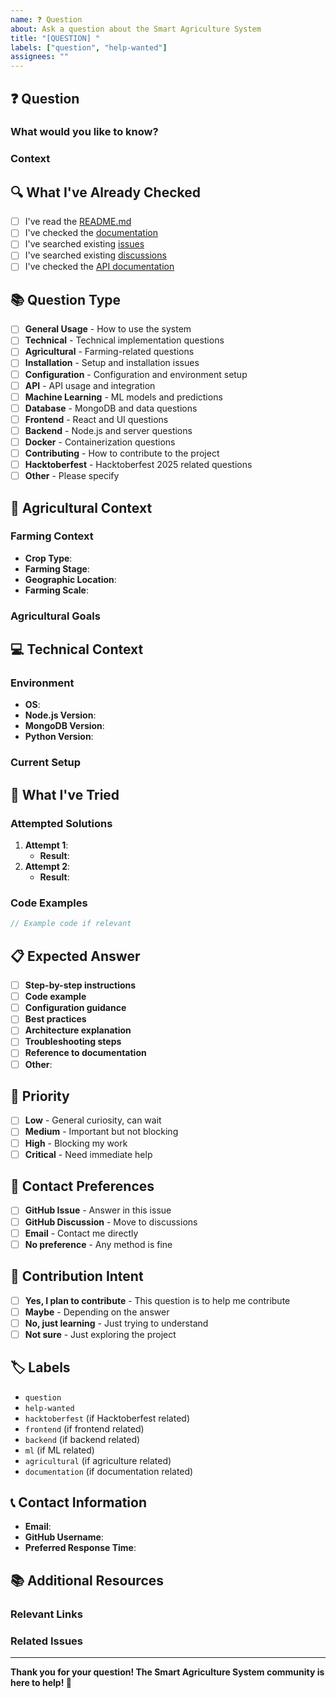 ```yaml
---
name: ❓ Question
about: Ask a question about the Smart Agriculture System
title: "[QUESTION] "
labels: ["question", "help-wanted"]
assignees: ""
---
```


## ❓ Question

<!-- Provide a clear and concise description of your question -->

### What would you like to know?

<!-- Describe your question in detail -->

### Context

<!-- Provide context for your question -->

## 🔍 What I've Already Checked

<!-- List what you've already tried or researched -->

-   [ ] I've read the [README.md](README.md)
-   [ ] I've checked the [documentation](https://github.com/iddhi-sulakshana/smart-agriculture-system/wiki)
-   [ ] I've searched existing [issues](https://github.com/iddhi-sulakshana/smart-agriculture-system/issues)
-   [ ] I've searched existing [discussions](https://github.com/iddhi-sulakshana/smart-agriculture-system/discussions)
-   [ ] I've checked the [API documentation](https://github.com/iddhi-sulakshana/smart-agriculture-system/wiki/API-Documentation)

## 📚 Question Type

<!-- Mark the type of question -->

-   [ ] **General Usage** - How to use the system
-   [ ] **Technical** - Technical implementation questions
-   [ ] **Agricultural** - Farming-related questions
-   [ ] **Installation** - Setup and installation issues
-   [ ] **Configuration** - Configuration and environment setup
-   [ ] **API** - API usage and integration
-   [ ] **Machine Learning** - ML models and predictions
-   [ ] **Database** - MongoDB and data questions
-   [ ] **Frontend** - React and UI questions
-   [ ] **Backend** - Node.js and server questions
-   [ ] **Docker** - Containerization questions
-   [ ] **Contributing** - How to contribute to the project
-   [ ] **Hacktoberfest** - Hacktoberfest 2025 related questions
-   [ ] **Other** - Please specify

## 🌾 Agricultural Context

<!-- If your question is related to agriculture -->

### Farming Context

-   **Crop Type**: <!-- e.g., Rice, Corn, Wheat, Vegetables -->
-   **Farming Stage**: <!-- e.g., Planning, Planting, Growing, Harvesting -->
-   **Geographic Location**: <!-- e.g., Sri Lanka, India, Southeast Asia -->
-   **Farming Scale**: <!-- e.g., Small-scale, Commercial, Large-scale -->

### Agricultural Goals

<!-- What are you trying to achieve with farming? -->

## 💻 Technical Context

<!-- If your question is technical -->

### Environment

-   **OS**: <!-- e.g., Windows, macOS, Linux -->
-   **Node.js Version**: <!-- e.g., 18.x, 20.x -->
-   **MongoDB Version**: <!-- e.g., 6.0, 7.0 -->
-   **Python Version**: <!-- e.g., 3.9, 3.10, 3.11 -->

### Current Setup

<!-- Describe your current setup or what you're working on -->

## 🔧 What I've Tried

<!-- If you've tried something, describe what you attempted -->

### Attempted Solutions

<!-- List any solutions you've tried -->

1. **Attempt 1**: <!-- What you tried -->
    - **Result**: <!-- What happened -->
2. **Attempt 2**: <!-- What you tried -->
    - **Result**: <!-- What happened -->

### Code Examples

<!-- If applicable, provide code examples -->

```javascript
// Example code if relevant
```

## 📋 Expected Answer

<!-- What kind of answer are you looking for? -->

-   [ ] **Step-by-step instructions**
-   [ ] **Code example**
-   [ ] **Configuration guidance**
-   [ ] **Best practices**
-   [ ] **Architecture explanation**
-   [ ] **Troubleshooting steps**
-   [ ] **Reference to documentation**
-   [ ] **Other**: <!-- Please specify -->

## 🎯 Priority

<!-- How urgent is this question? -->

-   [ ] **Low** - General curiosity, can wait
-   [ ] **Medium** - Important but not blocking
-   [ ] **High** - Blocking my work
-   [ ] **Critical** - Need immediate help

## 📱 Contact Preferences

<!-- How would you prefer to receive the answer? -->

-   [ ] **GitHub Issue** - Answer in this issue
-   [ ] **GitHub Discussion** - Move to discussions
-   [ ] **Email** - Contact me directly
-   [ ] **No preference** - Any method is fine

## 🤝 Contribution Intent

<!-- Are you planning to contribute based on the answer? -->

-   [ ] **Yes, I plan to contribute** - This question is to help me contribute
-   [ ] **Maybe** - Depending on the answer
-   [ ] **No, just learning** - Just trying to understand
-   [ ] **Not sure** - Just exploring the project

## 🏷️ Labels

<!-- The following labels will be automatically added -->
<!-- Please add any additional relevant labels -->

-   `question`
-   `help-wanted`
-   `hacktoberfest` (if Hacktoberfest related)
-   `frontend` (if frontend related)
-   `backend` (if backend related)
-   `ml` (if ML related)
-   `agricultural` (if agriculture related)
-   `documentation` (if documentation related)

## 📞 Contact Information

<!-- Optional: Provide contact information -->

-   **Email**: <!-- Optional -->
-   **GitHub Username**: <!-- Your GitHub username -->
-   **Preferred Response Time**: <!-- e.g., Within 24 hours, Within a week -->

## 📚 Additional Resources

<!-- If you found any relevant resources, share them -->

### Relevant Links

<!-- Any links that might be helpful -->

### Related Issues

<!-- Link to any related issues -->

---

**Thank you for your question! The Smart Agriculture System community is here to help! 🌾**

<!--
For maintainers and contributors:
- [ ] Question answered
- [ ] Documentation updated (if needed)
- [ ] Issue closed
- [ ] Moved to discussions (if appropriate)
-->
